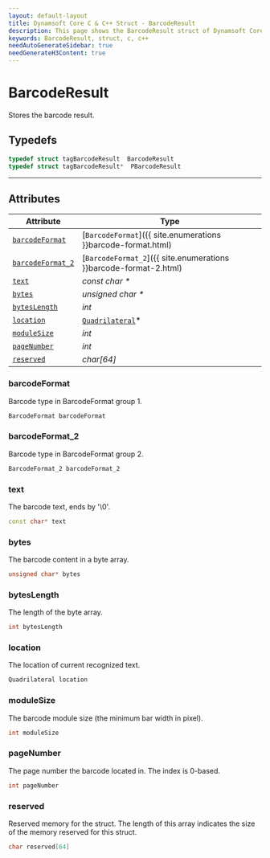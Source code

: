 ```yaml
---
layout: default-layout
title: Dynamsoft Core C & C++ Struct - BarcodeResult
description: This page shows the BarcodeResult struct of Dynamsoft Core for C & C++ Language.
keywords: BarcodeResult, struct, c, c++
needAutoGenerateSidebar: true
needGenerateH3Content: true
---
```



# BarcodeResult
Stores the barcode result.

## Typedefs

```cpp
typedef struct tagBarcodeResult  BarcodeResult
typedef struct tagBarcodeResult*  PBarcodeResult
```  
  
---
  

## Attributes
  
| Attribute | Type |
|---------- | ---- |
| [`barcodeFormat`](#barcodeformat) | [`BarcodeFormat`]({{ site.enumerations }}barcode-format.html) |
| [`barcodeFormat_2`](#barcodeformat_2) | [`BarcodeFormat_2`]({{ site.enumerations }}barcode-format-2.html) |
| [`text`](#text) | *const char \** |
| [`bytes`](#bytes) | *unsigned char \** |
| [`bytesLength`](#byteslength) | *int* |
| [`location`](#location) | [`Quadrilateral`](quadrilateral.md)\* |
| [`moduleSize`](#modulesize) | *int* |
| [`pageNumber`](#pagenumber) | *int* |
| [`reserved`](#reserved) | *char\[64\]* |



### barcodeFormat
Barcode type in BarcodeFormat group 1.
```cpp
BarcodeFormat barcodeFormat
```

### barcodeFormat_2
Barcode type in BarcodeFormat group 2.
```cpp
BarcodeFormat_2 barcodeFormat_2
```

### text
The barcode text, ends by '\0'.
```cpp
const char* text
```

### bytes
The barcode content in a byte array.
```cpp
unsigned char* bytes
```

### bytesLength
The length of the byte array.
```cpp
int bytesLength
```

### location
The location of current recognized text.
```cpp
Quadrilateral location
```

### moduleSize
The barcode module size (the minimum bar width in pixel).
```cpp
int moduleSize
```

### pageNumber
The page number the barcode located in. The index is 0-based.
```cpp
int pageNumber
```

### reserved
Reserved memory for the struct. The length of this array indicates the size of the memory reserved for this struct.
```cpp
char reserved[64]
```
